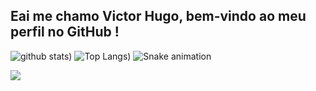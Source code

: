 ## Eai me chamo Victor Hugo, bem-vindo ao meu perfil no GitHub !

![github stats](https://github-readme-stats.vercel.app/api?username=huguds&theme=dark&show_icons=true))
![Top Langs](https://github-readme-stats.vercel.app/api/top-langs/?username=huguds&theme=dark&show_icons=true))
![Snake animation](https://github.com/huguds/huguds/blob/output/github-contribution-grid-snake.svg)

<img src="{https://img.shields.io/badge/LinkedIn-0077B5?style=for-the-badge&logo=linkedin&logoColor=white}" /> 
